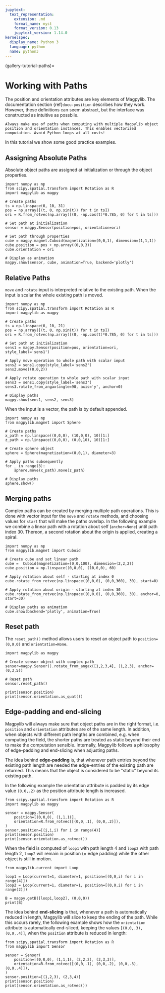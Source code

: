 ```yaml
---
jupytext:
  text_representation:
    extension: .md
    format_name: myst
    format_version: 0.13
    jupytext_version: 1.14.0
kernelspec:
  display_name: Python 3
  language: python
  name: python3
---
```


(gallery-tutorial-paths)=

# Working with Paths

The position and orientation attributes are key elements of Magpylib. The documentation section {ref}`docu-position` describes how they work. However, these definitions can seem abstract, but the interface was constructed as intuitive as possbile.

```{important}
Always make use of paths when computing with multiple Magpylib object position and orientation instances. This enables vectorized computation. Avoid Python loops at all costs!
```

In this tutorial we show some good practice examples.

## Assigning Absolute Paths

Absolute object paths are assigned at initialization or through the object properties.

```{code-cell} ipython3
import numpy as np
from scipy.spatial.transform import Rotation as R
import magpylib as magpy

# Create paths
ts = np.linspace(0, 10, 31)
pos = np.array([(t, 0, np.sin(t)) for t in ts])
ori = R.from_rotvec(np.array([(0, -np.cos(t)*0.785, 0) for t in ts]))

# Set path at initialization
sensor = magpy.Sensor(position=pos, orientation=ori)

# Set path through properties
cube = magpy.magnet.Cuboid(magnetization=(0,0,1), dimension=(1,1,1))
cube.position = pos + np.array((0,0,3))
cube.orientation = ori

# Display as animation
magpy.show(sensor, cube, animation=True, backend='plotly')

```

## Relative Paths

`move` and `rotate` input is interpreted relative to the existing path. When the input is scalar the whole existing path is moved.

```{code-cell} ipython3
import numpy as np
from scipy.spatial.transform import Rotation as R
import magpylib as magpy

# Create paths
ts = np.linspace(0, 10, 21)
pos = np.array([(t, 0, np.sin(t)) for t in ts])
ori = R.from_rotvec(np.array([(0, -np.cos(t)*0.785, 0) for t in ts]))

# Set path at initialization
sens1 = magpy.Sensor(position=pos, orientation=ori, style_label='sens1')

# Apply move operation to whole path with scalar input
sens2 = sens1.copy(style_label='sens2')
sens2.move((0,0,2))

# Apply rotate operation to whole path with scalar input
sens3 = sens1.copy(style_label='sens3')
sens3.rotate_from_angax(angle=90, axis='y', anchor=0)

# Display paths
magpy.show(sens1, sens2, sens3)
```

When the input is a vector, the path is by default appended.

```{code-cell} ipython3
import numpy as np
from magpylib.magnet import Sphere

# Create paths
x_path = np.linspace((0,0,0), (10,0,0), 10)[1:]
z_path = np.linspace((0,0,0), (0,0,10), 10)[1:]

# Create sphere object
sphere = Sphere(magnetization=(0,0,1), diameter=3)

# Apply paths subsequently
for _ in range(3):
    sphere.move(x_path).move(z_path)

# Display paths
sphere.show()
```

## Merging paths

Complex paths can be created by merging multiple path operations. This is done with vector input for the `move` and `rotate` methods, and choosing values for `start` that will make the paths overlap. In the following example we combine a linear path with a rotation about self (`anchor=None`) until path index 30. Thereon, a second rotation about the origin is applied, creating a spiral.

```{code-cell} ipython3
import numpy as np
from magpylib.magnet import Cuboid

# Create cube and set linear path
cube =  Cuboid(magnetization=(0,0,100), dimension=(2,2,2))
cube.position = np.linspace((0,0,0), (10,0,0), 60)

# Apply rotation about self - starting at index 0
cube.rotate_from_rotvec(np.linspace((0,0,0), (0,0,360), 30), start=0)

# Apply rotation about origin - starting at index 30
cube.rotate_from_rotvec(np.linspace((0,0,0), (0,0,360), 30), anchor=0, start=30)

# Display paths as animation
cube.show(backend='plotly', animation=True)
```

## Reset path

The `reset_path()` method allows users to reset an object path to `position=(0,0,0)` and `orientation=None`.

```{code-cell} ipython3
import magpylib as magpy

# Create sensor object with complex path
sensor=magpy.Sensor().rotate_from_angax([1,2,3,4], (1,2,3), anchor=(0,3,5))

# Reset path
sensor.reset_path()

print(sensor.position)
print(sensor.orientation.as_quat())
```

## Edge-padding and end-slicing

Magpylib will always make sure that object paths are in the right format, i.e. `position` and `orientation` attributes are of the same length. In addition, when objects with different path lengths are combined, e.g. when computing the field, the shorter paths are treated as static beyond their end to make the computation sensible. Internally, Magpylib follows a philosophy of edge-padding and end-slicing when adjusting paths.

The idea behind **edge-padding** is, that whenever path entries beyond the existing path length are needed the edge-entries of the existing path are returned. This means that the object is considered to be "static" beyond its existing path.

In the following example the orientation attribute is padded by its edge value `(0,0,.2)` as the position attribute length is increased.

```{code-cell} ipython3
from scipy.spatial.transform import Rotation as R
import magpylib as magpy

sensor = magpy.Sensor(
    position=[(0,0,0), (1,1,1)],
    orientation=R.from_rotvec([(0,0,.1), (0,0,.2)]),
)
sensor.position=[(i,i,i) for i in range(4)]
print(sensor.position)
print(sensor.orientation.as_rotvec())
```

When the field is computed of `loop1` with path length 4 and `loop2` with path length 2, `loop2` will remain in position (= edge padding) while the other object is still in motion.

```{code-cell} ipython3
from magpylib.current import Loop

loop1 = Loop(current=1, diameter=1, position=[(0,0,i) for i in range(4)])
loop2 = Loop(current=1, diameter=1, position=[(0,0,i) for i in range(2)])

B = magpy.getB([loop1,loop2], (0,0,0))
print(B)
```

The idea behind **end-slicing** is that, whenever a path is automatically reduced in length, Magpylib will slice to keep the ending of the path. While this occurs rarely, the following example shows how the `orientation` attribute is automatically end-sliced, keeping the values `[(0,0,.3), (0,0,.4)]`, when the `position` attribute is reduced in length:

```{code-cell} ipython3
from scipy.spatial.transform import Rotation as R
from magpylib import Sensor

sensor = Sensor(
    position=[(0,0,0), (1,1,1), (2,2,2), (3,3,3)],
    orientation=R.from_rotvec([(0,0,.1), (0,0,.2), (0,0,.3), (0,0,.4)]),
)
sensor.position=[(1,2,3), (2,3,4)]
print(sensor.position)
print(sensor.orientation.as_rotvec())
```